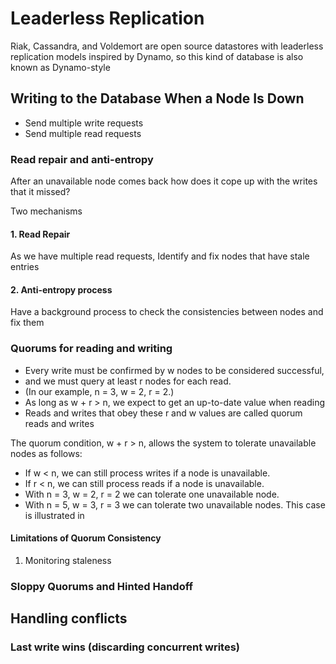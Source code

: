 # Leaderless Replication

Riak, Cassandra, and Voldemort are open source datastores with leaderless replication models inspired by Dynamo, so this kind of 
database is also known as Dynamo-style

## Writing to the Database When a Node Is Down
* Send multiple write requests
* Send multiple read requests

### Read repair and anti-entropy
After an unavailable node comes back how does it cope up with
the writes that it missed?

Two mechanisms
#### 1. Read Repair
As we have multiple read requests, Identify and fix nodes that have
stale entries

#### 2. Anti-entropy process
Have a background process to check the consistencies between nodes
and fix them

### Quorums for reading and writing
* Every write must be confirmed by w nodes to be considered successful, 
* and we must query at least r nodes for each read. 
* (In our example, n = 3, w = 2, r = 2.) 
* As long as w + r > n, we expect to get an up-to-date value when reading
* Reads and writes that obey these r and w values are called quorum reads and writes


The quorum condition, w + r > n, allows the system to tolerate unavailable nodes as follows:

* If w < n, we can still process writes if a node is unavailable.
* If r < n, we can still process reads if a node is unavailable.
* With n = 3, w = 2, r = 2 we can tolerate one unavailable node.
* With n = 5, w = 3, r = 3 we can tolerate two unavailable nodes. This case is illustrated in

#### Limitations of Quorum Consistency

1. Monitoring staleness


### Sloppy Quorums and Hinted Handoff

## Handling conflicts

### Last write wins (discarding concurrent writes)
